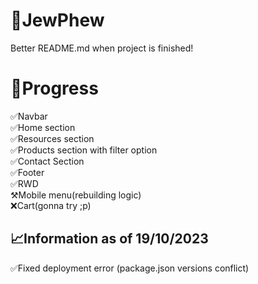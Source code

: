 # 💎JewPhew
Better README.md when project is finished!

# 🚧Progress
✅Navbar
<br>
✅Home section
<br>
✅Resources section
<br>
✅Products section with filter option
<br>
✅Contact Section
<br>
✅Footer
<br>
✅RWD
<br>
⚒️Mobile menu(rebuilding logic)
<br>
❌Cart(gonna try ;p)

## 📈Information as of 19/10/2023
✅Fixed deployment error (package.json versions conflict)